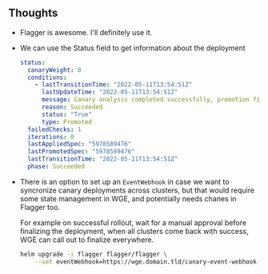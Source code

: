## Thoughts

* Flagger is awesome. I'll definitely use it.
* We can use the Status field to get information about the deployment

    ```yaml
    status:
      canaryWeight: 0
      conditions:
        - lastTransitionTime: "2022-05-11T13:54:51Z"
          lastUpdateTime: "2022-05-11T13:54:51Z"
          message: Canary analysis completed successfully, promotion finished.
          reason: Succeeded
          status: "True"
          type: Promoted
      failedChecks: 1
      iterations: 0
      lastAppliedSpec: "5978589476"
      lastPromotedSpec: "5978589476"
      lastTransitionTime: "2022-05-11T13:54:51Z"
      phase: Succeeded
    ```

* There is an option to set up an `EventWebhook` in case we want to syncronize
    canary deployments across clusters, but that would require some state
    management in WGE, and potentially needs chanes in Flagger too.

    For example on successful rollout, wait for a manual approval before
    finalizing the deployment, when all clusters come back with success, WGE
    can call out to finalize everywhere.

    ```bash
    helm upgrade -i flagger flagger/flagger \
        --set eventWebhook=https://wge.domain.tld/canary-event-webhook
    ```


